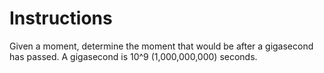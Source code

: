 # Instructions
Given a moment, determine the moment that would be after a gigasecond has passed.
A gigasecond is 10^9 (1,000,000,000) seconds.
